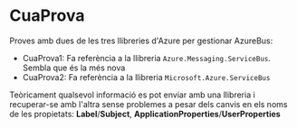 # CuaProva

Proves amb dues de les tres llibreries d'Azure per gestionar AzureBus: 

* CuaProva1: Fa referència a la llibreria `Azure.Messaging.ServiceBus`. Sembla que és la més nova
* CuaProva2: Fa referència a la llibreria `Microsoft.Azure.ServiceBus`

Teòricament qualsevol informació es pot enviar amb una llibreria i recuperar-se amb l'altra sense problemes a pesar dels canvis en els 
noms de les propietats: **Label**/**Subject**, **ApplicationProperties**/**UserProperties**

